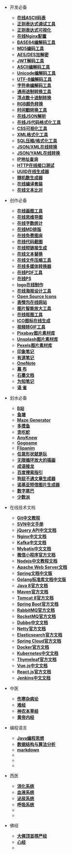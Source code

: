 - 开发必备
  - [**在线ASCII码表**](http://www.fly63.com/tool/ascii/)
  - [**正则表达式调试工具**](https://regexr.com/)
  - [**正则表达式可视化**](https://jex.im/regulex/)
  - [**在线Nginx配置**](https://nginxconfig.io/)
  - [**BASE64编解码工具**](https://base64.supfree.net/)
  - [**MD5编码工具**](https://www.zxgj.cn/g/md5)
  - [**AES/DES加解密**](http://www.fly63.com/tool/cipher/)
  - [**JWT解码工具**](http://jwt.calebb.net/)
  - [**ASCII编解码工具**](https://www.matools.com/code-convert-ascii)
  - [**Unicode编解码工具**](https://www.zxgj.cn/g/unicode)
  - [**UTF-8编解码工具**](https://www.zxgj.cn/g/utf8)
  - [**字符串编解码工具**](https://www.zxgj.cn/g/enstring)
  - [**通用进制转换工具**](https://www.zxgj.cn/g/jinzhi)
  - [**浮点数十进制转换**](http://www.binaryconvert.com/)
  - [**RGB颜色转换**](https://www.zxgj.cn/g/yansezhi)
  - [**时间戳转换工具**](https://www.zxgj.cn/g/unix)
  - [**在线JSON解析**](http://www.json.cn/)
  - [**在线JS代码格式化工具**](https://prettier.io/playground/)
  - [**CSS可视化工具**](https://enjoycss.com/)
  - [**XML格式化工具**](https://www.zxgj.cn/g/xmlformat)
  - [**SQL压缩/格式化工具**](https://www.zxgj.cn/g/sqlformat)
  - [**JSON/XML在线转换**](https://www.zxgj.cn/g/jsonxml)
  - [**JSON/YAML在线转换**](http://www.fly63.com/tool/jsonyaml/)
  - [**IP地址查询**](https://www.ipip.net/ip.html)
  - [**HTTP在线接口测试**](http://www.fly63.com/php/http/)
  - [**UUID在线生成器**](https://www.zxgj.cn/g/uuid)
  - [**随机数生成器**](https://www.zxgj.cn/g/suijishu)
  - [**在线编译套装**](https://c.runoob.com/)
  - [**在线文本比对**](http://www.fly63.com/tool/textdiff/)
- 创作必备
  - [**在线画图工具**](https://www.processon.com/)
  - [**在线思维导图**](http://www.mindline.cn/webapp)
  - [**在线字数统计**](https://www.eteste.com/)
  - [**在线MD排版**](https://mdnice.com/)
  - [**在线免费图床**](https://sm.ms/)
  - [**在线代码截图**](https://carbon.now.sh/)
  - [**在线短链接生成**](http://mrw.so/)
  - [**在线文本替换**](http://www.fly63.com/tool/textreplace/)
  - [**在线文件压缩工具**](https://docsmall.com/)
  - [**在线多媒体转换器**](https://cn.office-converter.com/)
  - [**在线PDF工具**](https://smallpdf.com/cn/pdf-tools)
  - [**在线PS**](https://www.uupoop.com/)
  - [**logo在线制作**](http://www.uugai.com/)
  - [**在线海报设计工具**]( https://www.designcap.com/)
  - [**Open Source Icons**](https://feathericons.com/)
  - [**表情包在线网站**](https://fabiaoqing.com/)
  - [**图片智能放大工具**](https://bigjpg.com/)
  - [**在线抠图工具**](https://www.remove.bg/zh)
  - [**ICO图标在线生成**](http://www.fly63.com/php/ico/)
  - [**视频转GIF工具**](http://www.fly63.com/tool/giftxt/)
  - [**Pixabay图片素材库**](https://pixabay.com/zh/)
  - [**Unsplash图片素材库**](https://unsplash.com)
  - [**Pexels图片素材库**](http://www.pexels.com)
  - [**印象笔记**](https://www.yinxiang.com/)
  - [**有道笔记**](https://note.youdao.com/)
  - [**OneNote**](https://www.onenote.com/)
  - [**幕 布**](https://mubu.com/)
  - [**石墨文档**](ttps://shimo.im/)
  - [**为知笔记**](https://www.wiz.cn/)
  - [**语 雀**](https://www.yuque.com/)
- 划水必备
  - [**B站**](https://www.bilibili.com/)
  - [**鱼塘**](https://mo.fish/)
  - [**Maze** **Generator**](http://www.mazegenerator.net/)
  - [**多摸鱼**](https://duomoyu.com/)
  - [**贪吃蛇**](http://slither.io/)
  - [**AnyKnew**](https://www.anyknew.com/#/)
  - [**Gogoame**](http://gogoame.sumbioun.com/)
  - [**Flipanim**](https://flipanim.com/)
  - [**任意形状就是玩**](https://aidn.jp/mikutap/)
  - [**无限循环放大的插画**](http://zoomquilt.org/)
  - [**成语接龙**](https://lab.bangbang93.com/wsyw)
  - [**百度搜索指引**](https://lmbtfy.cn/)
  - [**狗屁不通文章生成器**](https://suulnnka.github.io/BullshitGenerator/index.html)
  - [**诺基亚短信图片生成器**](https://zzkia.noddl.me/)
  - [**数字尾巴**](https://www.dgtle.com/)
  - [**少数派**](https://sspai.com/)

- 在线技术文档
  - [**Git中文教程**](https://git-scm.com/book/zh/v2)
  - [**SVN中文手册**](http://svnbook.red-bean.com/nightly/zh/index.html)
  - [**jQuery API中文文档**](https://jquery.cuishifeng.cn/)
  - [**Nginx中文文档**](https://www.nginx.cn/doc/index.html)
  - [**Kafka中文文档**](https://kafka.apachecn.org/)
  - [**Mybatis中文文档**](https://mybatis.org/mybatis-3/zh/index.html)
  - [**微信小程序官方文档**](https://developers.weixin.qq.com/miniprogram/dev/framework/)
  - [**Nodejs中文教程文档**](http://nodejs.cn/learn)
  - [**Apache Web Server文档**](http://httpd.apache.org/docs/)
  - [**Spring文档中文版**](https://www.springcloud.cc/spring-reference.html)
  - [**Golang标准库文档中文版**](https://studygolang.com/pkgdoc)
  - [**Java 8官方文档**](https://docs.oracle.com/javase/8/docs/api/index.html)
  - [**Maven官方文档**](http://maven.apache.org/guides/)
  - [**Tomcat 8官方文档**](http://tomcat.apache.org/tomcat-8.0-doc/index.html)
  - [**Spring Boot官方文档**](https://docs.spring.io/spring-boot/docs/current/reference/htmlsingle/)
  - [**RabbitMQ官方文档**](https://www.rabbitmq.com/documentation.html)
  - [**RocketMQ官方文档**](http://rocketmq.apache.org/docs/quick-start/)
  - [**Dubbo中文文档**](https://dubbo.apache.org/zh/docs/)
  - [**Netty官方文档**](https://netty.io/wiki/index.html)
  - [**Elasticsearch官方文档**](https://www.elastic.co/guide/en/elasticsearch/reference/current/index.html)
  - [**Spring Cloud官方文档**](https://spring.io/projects/spring-cloud)
  - [**Docker官方文档**](https://docs.docker.com/get-started/)
  - [**Kubernetes中文文档**](https://kubernetes.io/zh/docs/home/)
  - [**Thymeleaf官方文档**](https://www.thymeleaf.org/documentation.html)
  - [**Vue.js中文文档**](https://cn.vuejs.org/v2/guide/)
  - [**React.js官方文档**](https://reactjs.org/docs/getting-started.html)
  - [**Jenkins中文文档**](https://www.jenkins.io/zh/doc/)
- 中医
  - [**伤寒杂病论**](zhongyi/shzbl.md)
  - [**难经**](zhongyi/nj.md)
  - [**神农本草经**](zhongyi/snbcj.md)
  - [**黄帝内经**](zhongyi/hdnj.md)
- 编程语言
  - [**Java编程思想**](bianchengyuyan/Java-bcsx.md)
  - [**数据结构与算法分析**](bianchengyuyan/sjjgysffx.md)
  - [**markdown**](bianchengyuyan/markdown.md)
  - []()
  - []()
  - []()
- 西医
  - [**消化系统**](xiyi/消化系统.md)
  - [**血液系统**](xiyi/血液系统.md)
  - [**泌尿系统**](xiyi/泌尿系统.md)
  - [**呼吸系统**](xiyi/呼吸系统.md)
  - []()
  - []()
- 佛经
  - [**大佛顶首楞严经**](fojing/大佛顶首楞严经.md)
  - [**心经**](fojing/心经.md)
  - []()